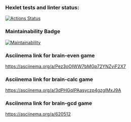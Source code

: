 ### Hexlet tests and linter status:
[![Actions Status](https://github.com/SergDanilov/php-project-45/actions/workflows/hexlet-check.yml/badge.svg)](https://github.com/SergDanilov/php-project-45/actions)
### Maintainability Badge
[![Maintainability](https://api.codeclimate.com/v1/badges/2c0c47005d943b508b0a/maintainability)](https://codeclimate.com/github/SergDanilov/php-project-45/maintainability)

### Asciinema link for brain-even game
https://asciinema.org/a/Pez3oOIWW7bMGp72YNZviF2X7

### Asciinema link for brain-calc game
https://asciinema.org/a/3dPHGqIPAasyczp4gzgIMxJ9A

### Asciinema link for brain-gcd game
https://asciinema.org/a/620512

